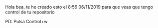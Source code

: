 Hola bea, te he creado esto el 8:56 06/11/2019 para que veas que tengo control de tu repositorio

PD: Pulsa Control+w
